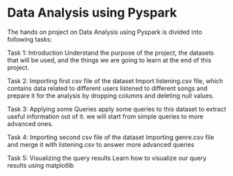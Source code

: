 # Data Analysis using Pyspark

The hands on project on Data Analysis using Pyspark is divided into following tasks:

Task 1: Introduction
Understand the purpose of the project, the datasets that will be used, and the things we are going to learn at the end of this project.

Task 2: Importing first csv file of the dataset 
Import listening.csv file, which contains data related to different users listened to different songs and prepare it for the analysis by dropping columns and deleting null values.

Task 3: Applying some Queries
apply some queries to this dataset to extract useful information out of it. 
 we will start from simple queries to more advanced ones.

Task 4: Importing second csv file of the dataset 
Importing genre.csv file and merge it with listening.csv to answer more advanced queries

Task 5: Visualizing the query results 
Learn how to visualize our query results using matplotlib 